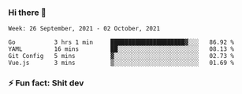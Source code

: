 ### Hi there 👋
<!--START_SECTION:waka-->
```text
Week: 26 September, 2021 - 02 October, 2021

Go           3 hrs 1 min     █████████████████████▓░░░   86.92 % 
YAML         16 mins         ██░░░░░░░░░░░░░░░░░░░░░░░   08.13 % 
Git Config   5 mins          ▓░░░░░░░░░░░░░░░░░░░░░░░░   02.73 % 
Vue.js       3 mins          ▒░░░░░░░░░░░░░░░░░░░░░░░░   01.69 % 
```
<!--END_SECTION:waka-->
<!--
**TG4LAaron/TG4LAaron** is a ✨ _special_ ✨ repository because its `README.md` (this file) appears on your GitHub profile.

Here are some ideas to get you started:

- 🔭 I’m currently working on ...
- 🌱 I’m currently learning ...
- 👯 I’m looking to collaborate on ...
- 🤔 I’m looking for help with ...
- 💬 Ask me about ...
- 📫 How to reach me: ...
- 😄 Pronouns: ...
- ⚡ Fun fact: ...
-->
### ⚡ Fun fact: Shit dev
